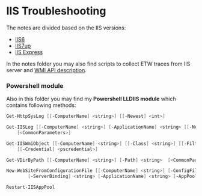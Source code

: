 
IIS Troubleshooting
===================

The notes are divided based on the IIS versions:

- [IIS6](iis6.md)
- [IIS7up](iis7up.md)
- [IIS Express](iisexpress.md)

In the notes folder you may also find scripts to collect ETW traces from IIS server and [WMI API description](wmi/iis-wmi.md).

### Powershell module ###

Also in this folder you may find my **Powershell LLDIIS module** which contains following methods:

```powershell
Get-HttpSysLog [[-ComputerName] <string>] [[-Newest] <int>]

Get-IISLog [[-ComputerName] <string>] [-ApplicationName] <string> [[-Newest] <int>] [[-HttpStatus] <int>]
    [<CommonParameters>]

Get-IISWmiObject [[-ComputerName] <string>] [[-Class] <string>] [[-Filter] <string>] [[-Query] <string>]
    [[-Credential] <pscredential>]

Get-VDirByPath [[-ComputerName] <string>] [-Path] <string>  [<CommonParameters>]

New-WebSiteFromConfigurationFile [[-ComputerName] <string>] [-ConfigFile] <string> [[-NewWebsiteId] <string>]
        [-ServerBinding] <string> [-ApplicationName] <string> [-AppPoolId] <string>  [<CommonParameters>]

Restart-IISAppPool
```

